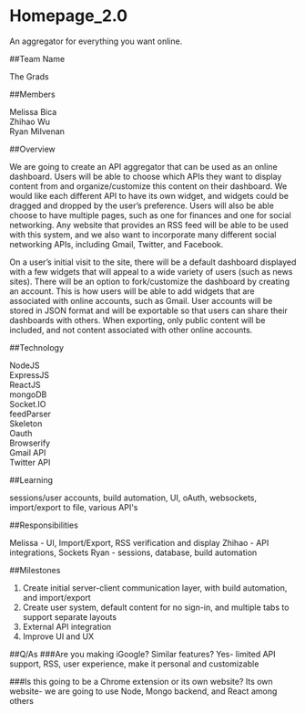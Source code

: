 # Homepage_2.0
An aggregator for everything you want online.

##Team Name 

The Grads

##Members

Melissa Bica <br />
Zhihao Wu  <br />
Ryan Milvenan <br />

##Overview

We are going to create an API aggregator that can be used as an online dashboard. Users will be able to choose which APIs they want to display content from and organize/customize this content on their dashboard. We would like each different API to have its own widget, and widgets could be dragged and dropped by the user’s preference. Users will also be able choose to have multiple pages, such as one for finances and one for social networking. Any website that provides an RSS feed will be able to be used with this system, and we also want to incorporate many different social networking APIs, including Gmail, Twitter, and Facebook.

On a user’s initial visit to the site, there will be a default dashboard displayed with a few widgets that will appeal to a wide variety of users (such as news sites). There will be an option to fork/customize the dashboard by creating an account. This is how users will be able to add widgets that are associated with online accounts, such as Gmail. User accounts will be stored in JSON format and will be exportable so that users can share their dashboards with others. When exporting, only public content will be included, and not content associated with other online accounts.

##Technology

NodeJS  <br />
ExpressJS  <br />
ReactJS  <br />
mongoDB <br />
Socket.IO <br />
feedParser <br />
Skeleton <br />
Oauth <br />
Browserify <br />
Gmail API <br />
Twitter API <br />

##Learning 

sessions/user accounts, build automation, UI, oAuth, websockets, import/export to file, various API's

##Responsibilities

Melissa - UI, Import/Export, RSS verification and display
Zhihao - API integrations, Sockets
Ryan - sessions, database, build automation 

##Milestones

1. Create initial server-client communication layer, with build automation, and import/export 
2. Create user system, default content for no sign-in, and multiple tabs to support separate layouts
3. External API integration
4. Improve UI and UX

##Q/As
###Are you making iGoogle? Similar features? 
Yes- limited API support, RSS, user experience, make it personal and customizable

###Is this going to be a Chrome extension or its own website?
Its own website- we are going to use Node, Mongo backend, and React among others

